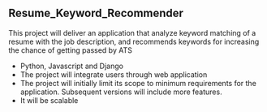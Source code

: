 ## Resume_Keyword_Recommender

This project will deliver an application that analyze keyword matching of a resume with the job description, and recommends keywords for increasing the chance of getting passed by ATS

- Python, Javascript and Django 
- The project will integrate users through web application
- The project will initially limit its scope to minimum requirements for the application. Subsequent versions will include more features.
- It will be scalable


